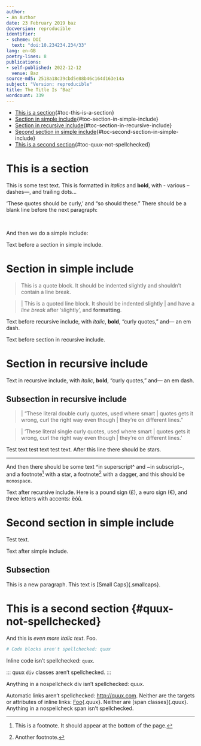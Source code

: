 ```yaml
---
author:
- An Author
date: 23 February 2019 baz
docversion: reproducible
identifier:
- scheme: DOI
  text: "doi:10.234234.234/33"
lang: en-GB
poetry-lines: 8
publications:
- self-published: 2022-12-12
  venue: Baz
source-md5: 2518a18c39cbd5e88b46c164d163e14a
subject: "Version: reproducible"
title: The Title Is ‘Baz’
wordcount: 339
---
```


-   [This is a section](#this-is-a-section){#toc-this-is-a-section}
-   [Section in simple include](#section-in-simple-include){#toc-section-in-simple-include}
-   [Section in recursive include](#section-in-recursive-include){#toc-section-in-recursive-include}
-   [Second section in simple include](#second-section-in-simple-include){#toc-second-section-in-simple-include}
-   [This is a second section](#quux-not-spellchecked){#toc-quux-not-spellchecked}

# This is a section

This is some test text. This is formatted in *italics* and **bold**, with - various – dashes—, and trailing dots…

‘These quotes should be curly,’ and “so should these.” There should be a blank line before the next paragraph:

 

And then we do a simple include:

Text before a section in simple include.

# Section in simple include

> This is a quote block. It should be indented slightly and shouldn’t contain a line break.

> | This is a quoted line block. It should be indented slightly
> | and have a *line break* after ‘slightly’, and **formatting**.

Text before recursive include, with *italic*, **bold**, “curly quotes,” and— an em dash.

Text before section in recursive include.

# Section in recursive include

Text in recursive include, with *italic*, **bold**, “curly quotes,” and— an em dash.

## Subsection in recursive include

> | “These literal double curly quotes, used where smart
> | quotes gets it wrong, curl the right way even though
> | they’re on different lines.”

> | ‘These literal single curly quotes, used where smart
> | quotes gets it wrong, curl the right way even though
> | they’re on different lines.’

Test text test text test text. After this line there should be stars.

------------------------------------------------------------------------

And then there should be some text ^in superscript^ and ~in subscript~, and a footnote[^1] with a star, a footnote[^2] with a dagger, and this should be `monospace`.

Text after recursive include. Here is a pound sign (£), a euro sign (€), and three letters with accents: ëóû.

# Second section in simple include

Test text.

Text after simple include.

## Subsection

This is a new paragraph. This text is [Small Caps]{.smallcaps}.

# This is a second section {#quux-not-spellchecked}

And this is *even more italic text*. Foo.

``` python
# Code blocks aren't spellchecked: quux
```

Inline code isn’t spellchecked: `quux`.

::: quux
`div` classes aren’t spellchecked.
:::

Anything in a nospellcheck div isn’t spellchecked: quux.

Automatic links aren’t spellchecked: <http://quux.com>. Neither are the targets or attributes of inline links: [Foo](http://quux.com "Foo"){.quux}. Neither are [span classes]{.quux}. Anything in a nospellcheck span isn’t spellchecked.

[^1]: This is a footnote. It should appear at the bottom of the page.

[^2]: Another footnote.
